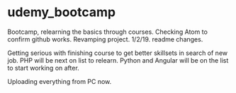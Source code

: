 # udemy_bootcamp
Bootcamp, relearning the basics through courses.
Checking Atom to confirm github works.
Revamping project. 1/2/19.
readme changes.

Getting serious with finishing course to get better skillsets in search of new job. PHP will be next on list to relearn. Python and Angular will be on the list to start working on after.

Uploading everything from PC now.
